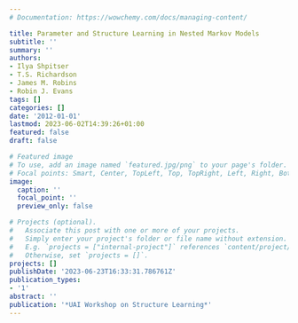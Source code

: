 ```yaml
---
# Documentation: https://wowchemy.com/docs/managing-content/

title: Parameter and Structure Learning in Nested Markov Models
subtitle: ''
summary: ''
authors:
- Ilya Shpitser
- T.S. Richardson
- James M. Robins
- Robin J. Evans
tags: []
categories: []
date: '2012-01-01'
lastmod: 2023-06-02T14:39:26+01:00
featured: false
draft: false

# Featured image
# To use, add an image named `featured.jpg/png` to your page's folder.
# Focal points: Smart, Center, TopLeft, Top, TopRight, Left, Right, BottomLeft, Bottom, BottomRight.
image:
  caption: ''
  focal_point: ''
  preview_only: false

# Projects (optional).
#   Associate this post with one or more of your projects.
#   Simply enter your project's folder or file name without extension.
#   E.g. `projects = ["internal-project"]` references `content/project/deep-learning/index.md`.
#   Otherwise, set `projects = []`.
projects: []
publishDate: '2023-06-23T16:33:31.786761Z'
publication_types:
- '1'
abstract: ''
publication: '*UAI Workshop on Structure Learning*'
---
```

